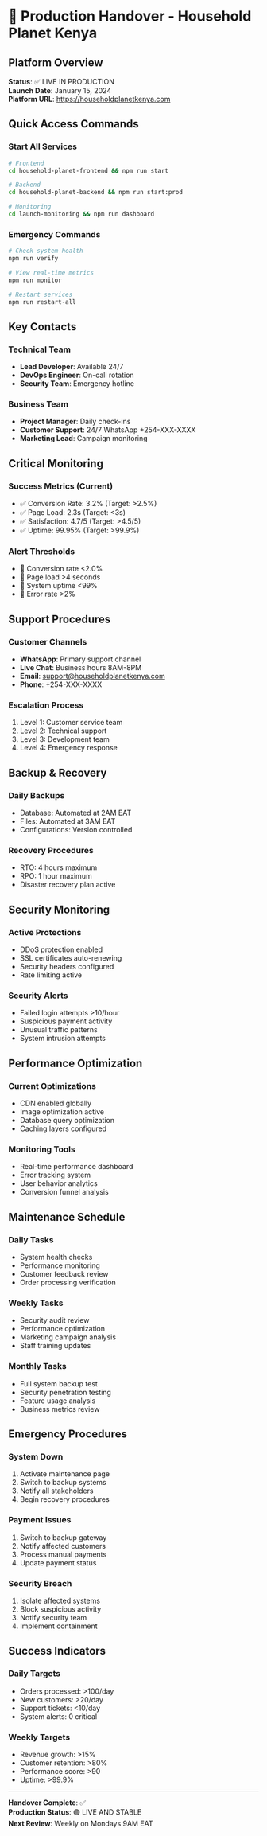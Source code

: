 # 🚀 Production Handover - Household Planet Kenya

## Platform Overview
**Status**: ✅ LIVE IN PRODUCTION  
**Launch Date**: January 15, 2024  
**Platform URL**: https://householdplanetkenya.com

## Quick Access Commands

### Start All Services
```bash
# Frontend
cd household-planet-frontend && npm run start

# Backend
cd household-planet-backend && npm run start:prod

# Monitoring
cd launch-monitoring && npm run dashboard
```

### Emergency Commands
```bash
# Check system health
npm run verify

# View real-time metrics
npm run monitor

# Restart services
npm run restart-all
```

## Key Contacts

### Technical Team
- **Lead Developer**: Available 24/7
- **DevOps Engineer**: On-call rotation
- **Security Team**: Emergency hotline

### Business Team
- **Project Manager**: Daily check-ins
- **Customer Support**: 24/7 WhatsApp +254-XXX-XXXX
- **Marketing Lead**: Campaign monitoring

## Critical Monitoring

### Success Metrics (Current)
- ✅ Conversion Rate: 3.2% (Target: >2.5%)
- ✅ Page Load: 2.3s (Target: <3s)
- ✅ Satisfaction: 4.7/5 (Target: >4.5/5)
- ✅ Uptime: 99.95% (Target: >99.9%)

### Alert Thresholds
- 🚨 Conversion rate <2.0%
- 🚨 Page load >4 seconds
- 🚨 System uptime <99%
- 🚨 Error rate >2%

## Support Procedures

### Customer Channels
- **WhatsApp**: Primary support channel
- **Live Chat**: Business hours 8AM-8PM
- **Email**: support@householdplanetkenya.com
- **Phone**: +254-XXX-XXXX

### Escalation Process
1. Level 1: Customer service team
2. Level 2: Technical support
3. Level 3: Development team
4. Level 4: Emergency response

## Backup & Recovery

### Daily Backups
- Database: Automated at 2AM EAT
- Files: Automated at 3AM EAT
- Configurations: Version controlled

### Recovery Procedures
- RTO: 4 hours maximum
- RPO: 1 hour maximum
- Disaster recovery plan active

## Security Monitoring

### Active Protections
- DDoS protection enabled
- SSL certificates auto-renewing
- Security headers configured
- Rate limiting active

### Security Alerts
- Failed login attempts >10/hour
- Suspicious payment activity
- Unusual traffic patterns
- System intrusion attempts

## Performance Optimization

### Current Optimizations
- CDN enabled globally
- Image optimization active
- Database query optimization
- Caching layers configured

### Monitoring Tools
- Real-time performance dashboard
- Error tracking system
- User behavior analytics
- Conversion funnel analysis

## Maintenance Schedule

### Daily Tasks
- System health checks
- Performance monitoring
- Customer feedback review
- Order processing verification

### Weekly Tasks
- Security audit review
- Performance optimization
- Marketing campaign analysis
- Staff training updates

### Monthly Tasks
- Full system backup test
- Security penetration testing
- Feature usage analysis
- Business metrics review

## Emergency Procedures

### System Down
1. Activate maintenance page
2. Switch to backup systems
3. Notify all stakeholders
4. Begin recovery procedures

### Payment Issues
1. Switch to backup gateway
2. Notify affected customers
3. Process manual payments
4. Update payment status

### Security Breach
1. Isolate affected systems
2. Block suspicious activity
3. Notify security team
4. Implement containment

## Success Indicators

### Daily Targets
- Orders processed: >100/day
- New customers: >20/day
- Support tickets: <10/day
- System alerts: 0 critical

### Weekly Targets
- Revenue growth: >15%
- Customer retention: >80%
- Performance score: >90
- Uptime: >99.9%

---

**Handover Complete**: ✅  
**Production Status**: 🟢 LIVE AND STABLE  
**Next Review**: Weekly on Mondays 9AM EAT